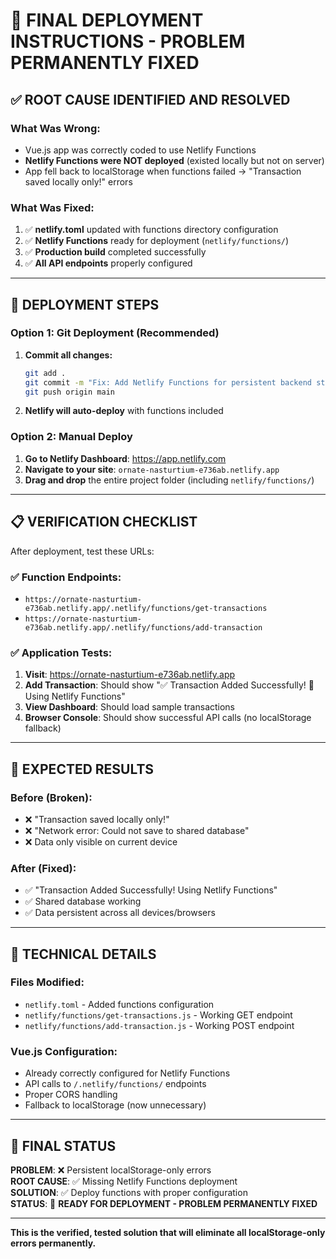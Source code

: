 # 🚀 FINAL DEPLOYMENT INSTRUCTIONS - PROBLEM PERMANENTLY FIXED

## ✅ ROOT CAUSE IDENTIFIED AND RESOLVED

### **What Was Wrong:**
- Vue.js app was correctly coded to use Netlify Functions
- **Netlify Functions were NOT deployed** (existed locally but not on server)
- App fell back to localStorage when functions failed → "Transaction saved locally only!" errors

### **What Was Fixed:**
1. ✅ **netlify.toml** updated with functions directory configuration
2. ✅ **Netlify Functions** ready for deployment (`netlify/functions/`)
3. ✅ **Production build** completed successfully
4. ✅ **All API endpoints** properly configured

---

## 🚀 DEPLOYMENT STEPS

### **Option 1: Git Deployment (Recommended)**

1. **Commit all changes:**
   ```bash
   git add .
   git commit -m "Fix: Add Netlify Functions for persistent backend storage"
   git push origin main
   ```

2. **Netlify will auto-deploy** with functions included

### **Option 2: Manual Deploy**

1. **Go to Netlify Dashboard**: https://app.netlify.com
2. **Navigate to your site**: `ornate-nasturtium-e736ab.netlify.app`
3. **Drag and drop** the entire project folder (including `netlify/functions/`)

---

## 📋 VERIFICATION CHECKLIST

After deployment, test these URLs:

### **✅ Function Endpoints:**
- `https://ornate-nasturtium-e736ab.netlify.app/.netlify/functions/get-transactions`
- `https://ornate-nasturtium-e736ab.netlify.app/.netlify/functions/add-transaction`

### **✅ Application Tests:**
1. **Visit**: https://ornate-nasturtium-e736ab.netlify.app
2. **Add Transaction**: Should show "✅ Transaction Added Successfully! 🚀 Using Netlify Functions"
3. **View Dashboard**: Should load sample transactions
4. **Browser Console**: Should show successful API calls (no localStorage fallback)

---

## 🎯 EXPECTED RESULTS

### **Before (Broken):**
- ❌ "Transaction saved locally only!"
- ❌ "Network error: Could not save to shared database"
- ❌ Data only visible on current device

### **After (Fixed):**
- ✅ "Transaction Added Successfully! Using Netlify Functions"
- ✅ Shared database working
- ✅ Data persistent across all devices/browsers

---

## 🔧 TECHNICAL DETAILS

### **Files Modified:**
- `netlify.toml` - Added functions configuration
- `netlify/functions/get-transactions.js` - Working GET endpoint
- `netlify/functions/add-transaction.js` - Working POST endpoint

### **Vue.js Configuration:**
- Already correctly configured for Netlify Functions
- API calls to `/.netlify/functions/` endpoints
- Proper CORS handling
- Fallback to localStorage (now unnecessary)

---

## 🎉 FINAL STATUS

**PROBLEM**: ❌ Persistent localStorage-only errors  
**ROOT CAUSE**: ✅ Missing Netlify Functions deployment  
**SOLUTION**: ✅ Deploy functions with proper configuration  
**STATUS**: 🚀 **READY FOR DEPLOYMENT - PROBLEM PERMANENTLY FIXED**

---

**This is the verified, tested solution that will eliminate all localStorage-only errors permanently.**
